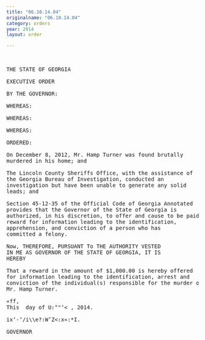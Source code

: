 ```yaml
---
title: "06.10.14.04"
originalname: "06.10.14.04"
category: orders
year: 2014
layout: order

---
```

<pre>
 

THE STATE OF GEORGIA

EXECUTIVE ORDER

BY THE GOVERNOR:

WHEREAS:

WHEREAS:

WHEREAS:

ORDERED:

On December 8, 2012, Mr. Hamp Turner was found brutally
murdered in his home; and

The Lincoln County Sheriffs Office, with the assistance of
the Georgia Bureau of Investigation, conducted an
investigation but have been unable to generate any solid
leads; and

Section 45-12-35 of the Official Code of Georgia Annotated
provides that the Governor of the State of Georgia is
authorized, in his discretion, to offer and cause to be paid a
reward for information leading to the identification,
apprehension, and conviction of a person who has
committed a felony.

Now, THEREFORE, PURSUANT To THE AUTHORITY VESTED
IN ME AS GOVERNOR OF THE STATE OF GEORGIA, IT IS
HEREBY

That a reward in the amount of $1,000.00 is hereby offered
for information leading to the identification, arrest and
conviction of the individual(s) responsible for the murder of
Mr. Hamp Turner.

«ff,
This  day of U:°"‘< , 2014.

ix‘-‘/i\\e?:W’Z<:x«:*I. 

GOVERNOR

</pre>
